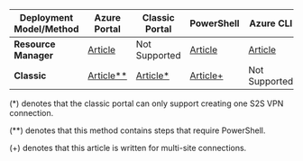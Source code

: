 | **Deployment Model/Method** | **Azure Portal** | **Classic Portal** | **PowerShell** | **Azure CLI** |
| --- | --- | --- | --- | --- |
| **Resource Manager** |[Article](../articles/vpn-gateway/vpn-gateway-howto-site-to-site-resource-manager-portal.md) |Not Supported |[Article](../articles/vpn-gateway/vpn-gateway-create-site-to-site-rm-powershell.md) | [Article](../articles/vpn-gatetway/vpn-gateway-howto-site-to-site-resource-manager-cli.md) |
| **Classic** |[Article**](../articles/vpn-gateway/vpn-gateway-howto-site-to-site-classic-portal.md) |[Article*](../articles/vpn-gateway/vpn-gateway-site-to-site-create.md) |[Article+](../articles/vpn-gateway/vpn-gateway-multi-site.md) | Not Supported |

(*) denotes that the classic portal can only support creating one S2S VPN connection.

(**) denotes that this method contains steps that require PowerShell.

(+) denotes that this article is written for multi-site connections.